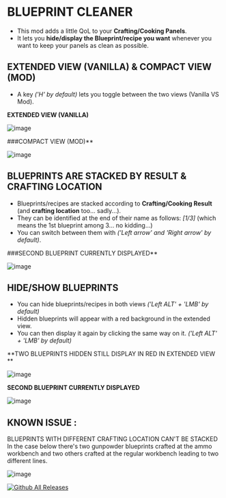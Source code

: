# BLUEPRINT CLEANER

* This mod adds a little QoL to your **Crafting/Cooking Panels**.
* It lets you **hide/display the Blueprint/recipe you want** whenever you want to keep your panels as clean as possible.

## EXTENDED VIEW (VANILLA) & COMPACT VIEW (MOD)

* A key *('H' by default)* lets you toggle between the two views (Vanilla VS Mod).


**EXTENDED VIEW (VANILLA)**

![image](https://github.com/user-attachments/assets/3489b8e5-c159-49e9-b208-de0817f20bf1)

###COMPACT VIEW (MOD)**

![image](https://github.com/user-attachments/assets/4506fcfd-f3e0-4965-a52a-9757d3d33f33)

## BLUEPRINTS ARE STACKED BY RESULT & CRAFTING LOCATION
* Blueprints/recipes are stacked according to **Crafting/Cooking Result** (and **crafting location** too... sadly...).
* They can be identified at the end of their name as follows: *[1/3]* (which means the 1st blueprint among 3... no kidding...)
* You can switch between them with *('Left arrow' and 'Right arrow' by default)*.

###SECOND BLUEPRINT CURRENTLY DISPLAYED**

![image](https://github.com/user-attachments/assets/9d3c7a17-7a5a-49c1-913c-7ca1db4978f2)

## HIDE/SHOW BLUEPRINTS
* You can hide blueprints/recipes in both views *('Left ALT' + 'LMB' by default)*
* Hidden blueprints will appear with a red background in the extended view.
* You can then display it again by clicking the same way on it. *('Left ALT' + 'LMB' by default)*

**TWO BLUEPRINTS HIDDEN STILL DISPLAY IN RED IN EXTENDED VIEW **

![image](https://github.com/user-attachments/assets/0bd54555-6009-4a17-8b64-28e2eeaa0c77)

**SECOND BLUEPRINT CURRENTLY DISPLAYED**

![image](https://github.com/user-attachments/assets/2fac716d-895b-461b-a495-6121aae59a31)

## KNOWN ISSUE :

BLUEPRINTS WITH DIFFERENT CRAFTING LOCATION CAN'T BE STACKED
In the case below there's two gunpowder blueprints crafted at the ammo workbench and two others crafted at the regular workbench leading to two different lines.

![image](https://github.com/user-attachments/assets/2385e2a8-5b0e-4c2b-9f71-751c34bdfab7)


[![Github All Releases](https://img.shields.io/github/downloads/RomainDeschampsFR/BlueprintCleaner/total.svg)]()
